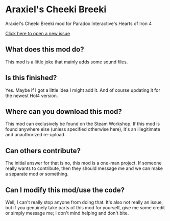 # Araxiel's Cheeki Breeki

Araxiel's Cheeki Breeki mod for Paradox Interactive's Hearts of Iron 4

[Click here to open a new issue][1]

## What does this mod do?
This mod is a little joke that mainly adds some sound files.

## Is this finished?
Yes. Maybe if I got a little idea I might add it. And of course updating it for the newest HoI4 version.

## Where can you download this mod?
This mod can exclusively be found on the Steam Workshop. If this mod is found anywhere else (unless specified otherwise here), it's an illegitimate and unauthorized re-upload.

## Can others contribute?
The initial answer for that is no, this mod is a one-man project. If someone really wants to contribute, then they should message me and we can make a separate mod or something.

## Can I modify this mod/use the code?
Well, I can't really stop anyone from doing that. It's also not really an issue, but if you genuinely take parts of this mod for yourself, give me some credit or simply message me; I don't mind helping and don't bite.

[1]:https://github.com/Araxiel/HoI4-Ara-CheekiBreeki/issues/new
